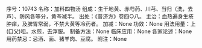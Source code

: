 序号：10743
名称：加料四物汤
组成：生干地黄、赤芍药、川芎、当归（洗，去芦）、防风各等分，黄芩减半。
出处：《普济方》卷四○八。
主治：血热遍身生疮肿痒，及脾胃常弱，不禁大黄等冷药者。
加减：None
功效：None
用法用量：上(口父)咀。水煎，去滓服。
制备方法：None
临床应用：None
各家论述：None
用药禁忌：忌酒、面、猪羊肉、豆腐。
附注：None
